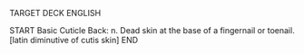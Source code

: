 TARGET DECK
ENGLISH

START
Basic
Cuticle
Back: n. Dead skin at the base of a fingernail or toenail. [latin diminutive of cutis skin]
END
